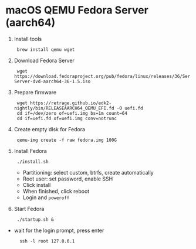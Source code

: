 # macOS QEMU Fedora Server (aarch64)

1. Install tools

		brew install qemu wget

1. Download Fedora Server

		wget https://download.fedoraproject.org/pub/fedora/linux/releases/36/Server/aarch64/iso/Fedora-Server-dvd-aarch64-36-1.5.iso

1. Prepare firmware

		wget https://retrage.github.io/edk2-nightly/bin/RELEASEAARCH64_QEMU_EFI.fd -O uefi.fd
		dd if=/dev/zero of=uefi.img bs=1m count=64
		dd if=uefi.fd of=uefi.img conv=notrunc

1. Create empty disk for Fedora

		qemu-img create -f raw fedora.img 100G

1. Install Fedora

		./install.sh

	- Partitioning: select custom, btrfs, create automatically
	- Root user: set password, enable SSH
	- Click install
	- When finished, click reboot
	- Login and `poweroff`

1. Start Fedora

		./startup.sh &

- wait for the login prompt, press enter

		ssh -l root 127.0.0.1
